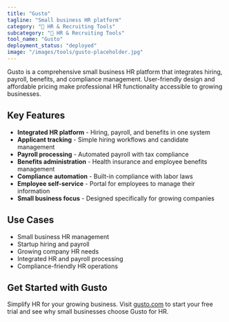 ```yaml
---
title: "Gusto"
tagline: "Small business HR platform"
category: "👥 HR & Recruiting Tools"
subcategory: "👥 HR & Recruiting Tools"
tool_name: "Gusto"
deployment_status: "deployed"
image: "/images/tools/gusto-placeholder.jpg"
---
```

Gusto is a comprehensive small business HR platform that integrates hiring, payroll, benefits, and compliance management. User-friendly design and affordable pricing make professional HR functionality accessible to growing businesses.

## Key Features

- **Integrated HR platform** - Hiring, payroll, and benefits in one system
- **Applicant tracking** - Simple hiring workflows and candidate management
- **Payroll processing** - Automated payroll with tax compliance
- **Benefits administration** - Health insurance and employee benefits management
- **Compliance automation** - Built-in compliance with labor laws
- **Employee self-service** - Portal for employees to manage their information
- **Small business focus** - Designed specifically for growing companies

## Use Cases

- Small business HR management
- Startup hiring and payroll
- Growing company HR needs
- Integrated HR and payroll processing
- Compliance-friendly HR operations

## Get Started with Gusto

Simplify HR for your growing business. Visit [gusto.com](https://gusto.com) to start your free trial and see why small businesses choose Gusto for HR.
